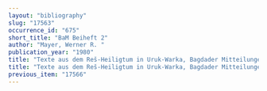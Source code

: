 ```yaml
---
layout: "bibliography"
slug: "17563"
occurrence_id: "675"
short_title: "BaM Beiheft 2"
author: "Mayer, Werner R. "
publication_year: "1980"
title: "Texte aus dem Reš-Heiligtum in Uruk-Warka, Bagdader Mitteilungen Beiheft 2 (Berlin)"
title: "Texte aus dem Reš-Heiligtum in Uruk-Warka, Bagdader Mitteilungen Beiheft 2 (Berlin)"
previous_item: "17566"
---
```

